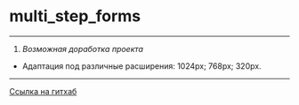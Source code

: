 # multi_step_forms
------
1. *Возможная доработка проекта*
* Адаптация под различные расширения: 1024px; 768px; 320px.

------
 [Ссылка на гитхаб](https://michelle-jdia.github.io/multi_step_forms/)